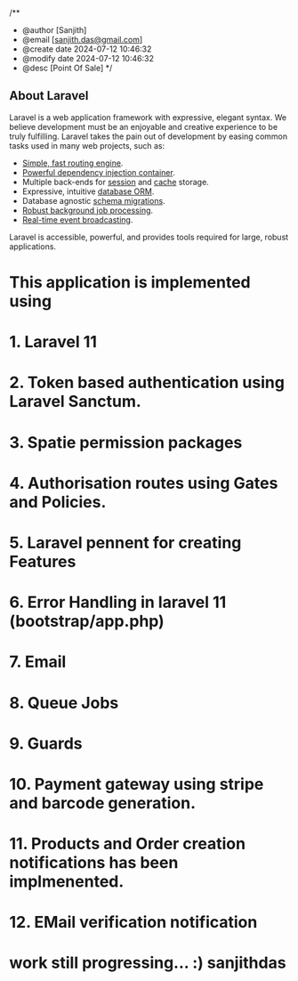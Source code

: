/**
 * @author [Sanjith]
 * @email [sanjith.das@gmail.com]
 * @create date 2024-07-12 10:46:32
 * @modify date 2024-07-12 10:46:32
 * @desc [Point Of Sale]
 */
 
 
## About Laravel

Laravel is a web application framework with expressive, elegant syntax. We believe development must be an enjoyable and creative experience to be truly fulfilling. Laravel takes the pain out of development by easing common tasks used in many web projects, such as:

- [Simple, fast routing engine](https://laravel.com/docs/routing).
- [Powerful dependency injection container](https://laravel.com/docs/container).
- Multiple back-ends for [session](https://laravel.com/docs/session) and [cache](https://laravel.com/docs/cache) storage.
- Expressive, intuitive [database ORM](https://laravel.com/docs/eloquent).
- Database agnostic [schema migrations](https://laravel.com/docs/migrations).
- [Robust background job processing](https://laravel.com/docs/queues).
- [Real-time event broadcasting](https://laravel.com/docs/broadcasting).

Laravel is accessible, powerful, and provides tools required for large, robust applications.


# This application is implemented using
   # 1. Laravel 11
   # 2. Token based authentication using  Laravel Sanctum.
   # 3. Spatie permission packages
   # 4. Authorisation routes using Gates and  Policies.
   # 5. Laravel pennent for creating Features 
   # 6. Error Handling in laravel 11 (bootstrap/app.php)
   # 7. Email
   # 8. Queue Jobs
   # 9. Guards 
   # 10. Payment gateway using stripe and barcode generation.
   # 11. Products and Order creation notifications has been implmenented.
   # 12. EMail verification notification
 
   # work still progressing... :) sanjithdas


